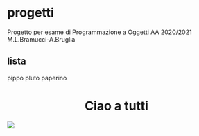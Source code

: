 # progetti
Progetto per esame di Programmazione a Oggetti AA 2020/2021 M.L.Bramucci-A.Bruglia


## lista
pippo
pluto
paperino

<p align="center">
  <h1 align="center">
    Ciao a tutti
    </h1>
</p>

<img src="https://www.topolino.it/wp-content/uploads/2019/11/paperinointera_360.png">
